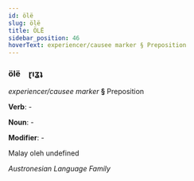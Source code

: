 ```yaml
---
id: ölë
slug: ölë
title: ÖLË
sidebar_position: 46
hoverText: experiencer/causee marker § Preposition
---
```


### ölë&emsp;<span kind="abugida">ɽıʓʇ</span>

*experiencer/causee marker* **§** Preposition

**Verb**: -

**Noun**: -

**Modifier**: -

Malay oleh undefined

*Austronesian Language Family*